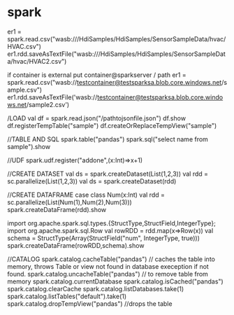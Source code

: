 # spark


er1 = spark.read.csv("wasb:///HdiSamples/HdiSamples/SensorSampleData/hvac/HVAC.csv")
er1.rdd.saveAsTextFile("wasb:///HdiSamples/HdiSamples/SensorSampleData/hvac/HVAC2.csv")

if  container is external put container@sparkserver / path
er1 = spark.read.csv("wasb://testcontainer@testsparksa.blob.core.windows.net/sample.csv")
er1.rdd.saveAsTextFile('wasb://testcontainer@testsparksa.blob.core.windows.net/sample2.csv')



/LOAD
val df = spark.read.json("/pathtojsonfile.json")
df.show
df.registerTempTable("sample")
df.createOrReplaceTempView("sample")

//TABLE AND SQL
spark.table("pandas")
spark.sql("select name from sample").show

//UDF
spark.udf.register("addone",(x:Int)=>x+1)

//CREATE DATASET
val ds = spark.createDataset(List(1,2,3)) 
val rdd = sc.parallelize(List(1,2,3))
val ds = spark.createDataset(rdd)



//CREATE DATAFRAME
case class Num(x:Int)
val rdd = sc.parallelize(List(Num(1),Num(2),Num(3)))
spark.createDataFrame(rdd).show

import org.apache.spark.sql.types.{StructType,StructField,IntegerType};
import org.apache.spark.sql.Row
val rowRDD = rdd.map(x=>Row(x))
val schema = StructType(Array(StructField("num", IntegerType, true)))
spark.createDataFrame(rowRDD,schema).show


//CATALOG
spark.catalog.cacheTable("pandas") // caches the table into memory, throws Table or view  not found in database exeception if not found.
spark.catalog.uncacheTable("pandas")  // to remove table from memory
spark.catalog.currentDatabase
spark.catalog.isCached("pandas")
spark.catalog.clearCache 
spark.catalog.listDatabases.take(1)
spark.catalog.listTables("default").take(1)
spark.catalog.dropTempView("pandas") //drops the table
